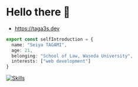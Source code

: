 # Hello there 🐳
- https://taga3s.dev

```ts
export const selfIntroduction = {
  name: "Seiya TAGAMI",
  age: 21,
  belonging: "School of Law, Waseda University",
  interests: ["web development"]
}
```

[![Skills](https://skillicons.dev/icons?i=js,ts,nodejs,deno,rust,react,nextjs,githubactions,aws,terraform)](https://skillicons.dev)
